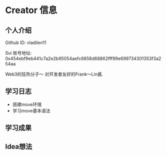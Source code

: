 # Creator 信息
## 个人介绍

Github ID: vladilen11

Sui 账号地址: 0x454ebf9eb441c7a2e2b95054aefc6858d68862fff99e699734301353f3a254aa

Web3的狂热分子～ 对开发者友好的Frank～Lin酱.

## 学习日志

- 搭建move环境
- 学习move基本语法

## 学习成果


## Idea想法
